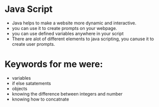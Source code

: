 # Java Script

+ Java helps to make a website more dynamic and interactive. 
+ you can use it to create prompts on your webpage. 
+ you can use defined variables anywhere in your script
+ There are alot of different elements to java scripting, you canuse it to create user prompts. 

# Keywords for me were: 

+ variables 
+ if else satatements
+ objects 
+ knowing the difference between integers and number 
+ knowing how to concatnate 

